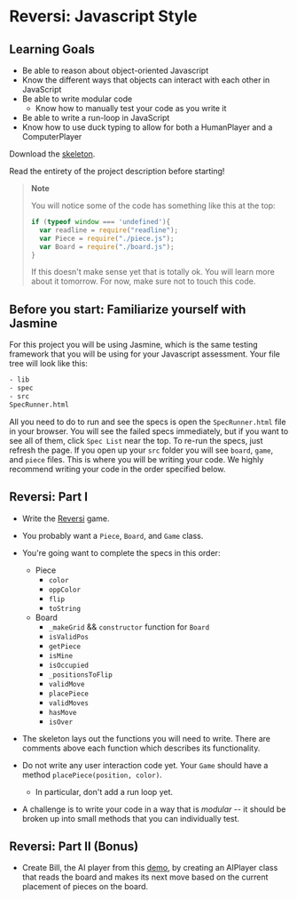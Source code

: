 # Reversi: Javascript Style

## Learning Goals

- Be able to reason about object-oriented Javascript
- Know the different ways that objects can interact with each other in
  JavaScript
- Be able to write modular code
  - Know how to manually test your code as you write it
- Be able to write a run-loop in JavaScript
- Know how to use duck typing to allow for both a HumanPlayer and a
  ComputerPlayer

Download the [skeleton].

Read the entirety of the project description before starting!

> **Note**
>
> You will notice some of the code has something like this at the top:
>
> ```javascript
> if (typeof window === 'undefined'){
>   var readline = require("readline");
>   var Piece = require("./piece.js");
>   var Board = require("./board.js");
> }
> ```
>
> If this doesn't make sense yet that is totally ok. You will learn more about it
> tomorrow. For now, make sure not to touch this code.

## Before you start: Familiarize yourself with Jasmine

For this project you will be using Jasmine, which is the same testing framework
that you will be using for your Javascript assessment. Your file tree will look
like this:

```bash
- lib
- spec
- src
SpecRunner.html
```

All you need to do to run and see the specs is open the `SpecRunner.html` file
in your browser. You will see the failed specs immediately, but if you want to
see all of them, click `Spec List` near the top. To re-run  the specs, just
refresh the page. If you open up your `src` folder you will see `board`, `game`,
and `piece` files. This is where you will be writing your code. We highly
recommend writing your code in the order specified below.

## Reversi: Part I

- Write the [Reversi] game.
- You probably want a `Piece`, `Board`, and `Game` class.
- You're going want to complete the specs in this order:

  - Piece
    - `color`
    - `oppColor`
    - `flip`
    - `toString`
  - Board
    - `_makeGrid` && `constructor` function for `Board`
    - `isValidPos`
    - `getPiece`
    - `isMine`
    - `isOccupied`
    - `_positionsToFlip`
    - `validMove`
    - `placePiece`
    - `validMoves`
    - `hasMove`
    - `isOver`
  
- The skeleton lays out the functions you will need to write. There are comments
  above each function which describes its functionality.
- Do not write any user interaction code yet. Your `Game` should have a method
  `placePiece(position, color)`.
  - In particular, don't add a run loop yet.
- A challenge is to write your code in a way that is _modular_ -- it should be
  broken up into small methods that you can individually test.

## Reversi: Part II (Bonus)

- Create Bill, the AI player from this [demo], by creating an AIPlayer class
  that reads the board and makes its next move based on the current placement of
  pieces on the board.

[skeleton]: https://assets.aaonline.io/fullstack/javascript/projects/js_reversi/skeleton.zip?raw=true
[Reversi]: http://en.wikipedia.org/wiki/Reversi
[demo]: https://cardgames.io/reversi/
